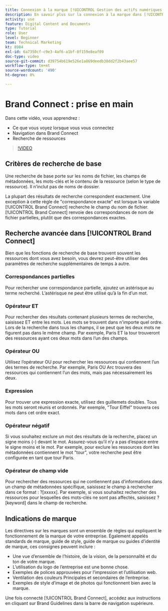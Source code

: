 ```yaml
---
title: Connexion à la marque [!UICONTROL Gestion des actifs numériques Workfront] Explained
description: En savoir plus sur la connexion à la marque dans [!UICONTROL Gestion des actifs numériques Workfront] et comment la parcourir.
activity: use
feature: Digital Content and Documents
type: Tutorial
role: User
level: Beginner
team: Technical Marketing
kt: 8984
exl-id: 6a7350cf-c9e3-4af6-a1bf-0f159e8eaf09
doc-type: video
source-git-commit: d39754b619e526e1a869deedb38dd2f2b43aee57
workflow-type: tm+mt
source-wordcount: '490'
ht-degree: 0%

---
```


# Brand Connect : prise en main

Dans cette vidéo, vous apprendrez :

* Ce que vous voyez lorsque vous vous connectez
* Navigation dans Brand Connect
* Recherche de ressources

>[!VIDEO](https://video.tv.adobe.com/v/335246/?quality=12)

## Critères de recherche de base

Une recherche de base porte sur les noms de fichier, les champs de métadonnées, les mots-clés et le contenu de la ressource (selon le type de ressource). Il n’inclut pas de noms de dossier.

La plupart des résultats de recherche correspondent exactement. Une exception à cette règle de &quot;correspondance exacte&quot; est lorsque la variable [!UICONTROL Brand Connect] recherche le champ du nom de fichier. [!UICONTROL Brand Connect] renvoie des correspondances de nom de fichier partielles, plutôt que des correspondances exactes.

## Recherche avancée dans [!UICONTROL Brand Connect]

Bien que les fonctions de recherche de base trouvent souvent les ressources dont vous avez besoin, vous devrez peut-être utiliser des paramètres de recherche supplémentaires de temps à autre.

### Correspondances partielles

Pour rechercher une correspondance partielle, ajoutez un astérisque au terme recherché. L’astérisque ne peut être utilisé qu’à la fin d’un mot.

### Opérateur ET

Pour rechercher des résultats contenant plusieurs termes de recherche, saisissez ET entre les mots. Les mots se trouvent dans n&#39;importe quel ordre. Lors de la recherche dans tous les champs, il se peut que les deux mots ne figurent pas dans le même champ. Par exemple, Paris ET la tour trouveront des ressources ayant ces deux mots dans l’un des champs.

### Opérateur OU

Utilisez l’opérateur OU pour rechercher les ressources qui contiennent l’un des termes de recherche. Par exemple, Paris OU Arc trouvera des ressources qui contiennent l’un des mots, mais pas nécessairement les deux.

### Expression

Pour trouver une expression exacte, utilisez des guillemets doubles. Tous les mots seront réunis et ordonnés. Par exemple, &quot;Tour Eiffel&quot; trouvera ces mots dans cet ordre exact.

### Opérateur négatif

Si vous souhaitez exclure un mot des résultats de la recherche, placez un signe moins (-) devant le mot. Assurez-vous qu’il n’y a pas d’espace entre le signe moins et le mot. Par exemple, pour exclure les ressources dont les métadonnées contiennent le mot &quot;tour&quot;, votre recherche peut être configurée en tant que tour Paris.

### Opérateur de champ vide

Pour rechercher des ressources qui ne contiennent pas d’informations dans un champ de métadonnées spécifique, saisissez le champ à rechercher dans ce format : ?[xxxxx]. Par exemple, si vous souhaitez rechercher des ressources pour lesquelles des mots-clés ne sont pas affectés, saisissez ?[keyword] dans le champ de recherche.

## Indications de marque

Les directives sur les marques sont un ensemble de règles qui expliquent le fonctionnement de la marque de votre entreprise. Également appelés standards de marque, guide de style, guide de marque ou guides d’identité de marque, ces consignes peuvent inclure :

* Une vue d’ensemble de l’histoire, de la vision, de la personnalité et du ton de votre marque.
* L’utilisation du logo de l’entreprise est une bonne chose.
* Exemples de polices approuvées pour l’impression et l’utilisation web.
* Ventilation des couleurs Principales et secondaires de l’entreprise.
* Exemples de style d’image et de photos qui fonctionnent bien avec la marque.

Une fois connecté [!UICONTROL Brand Connect], accédez aux instructions en cliquant sur Brand Guidelines dans la barre de navigation supérieure.
